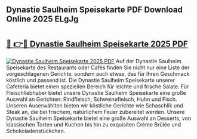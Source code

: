 ## Dynastie Saulheim Speisekarte PDF Download Online 2025 ELgJg

# <h2><a href="http://gc5lz0y.nevu.top/?p=Dynastie+Saulheim+Speisekarte">🔗 👉🔴 Dynastie Saulheim Speisekarte 2025 PDF</a></h2>

[![Dynastie Saulheim Speisekarte 2025 PDF](https://i.imgur.com/dBaPXMq.png)](http://gc5lz0y.nevu.top/?p=Dynastie+Saulheim+Speisekarte)
Auf der Dynastie Saulheim Speisekarte des Restaurants oder Cafés finden Sie nicht nur eine Liste der vorgeschlagenen Gerichte, sondern auch etwas, das für Ihren Geschmack köstlich und passend ist. Die Dynastie Saulheim Speisekarte unserer Cafeteria bietet einen speziellen Bereich für leichte und frische Salate. Für Fleischliebhaber bietet unsere Dynastie Saulheim Speisekarte eine große Auswahl an Gerichten: Rindfleisch, Schweinefleisch, Huhn und Fisch. Unseren Auserwählten bieten wir köstliche Gerichte wie Schaschlik und Steak an, die bei frischem, natürlichem Feuer zubereitet werden. Unsere Dynastie Saulheim Speisekarte bietet eine große Auswahl an Desserts, von klassischen Torten und Kuchen bis hin zu exquisiten Crème Brûlée und Schokoladenstückchen.
